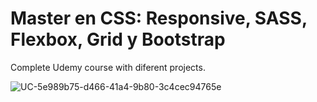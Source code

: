# Master en CSS: Responsive, SASS, Flexbox, Grid y Bootstrap

Complete Udemy course with diferent projects.

![UC-5e989b75-d466-41a4-9b80-3c4cec94765e](https://github.com/kamiwey/Udemi-Master-CSS/assets/565899/38449582-ac76-4b0d-80fc-0a00f7700552)
